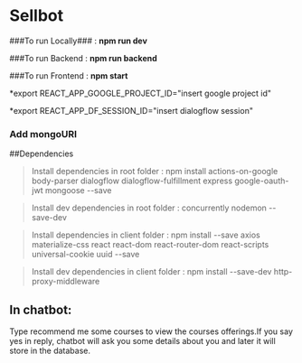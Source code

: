 # Sellbot

###To run Locally### : **npm run dev**

###To run Backend : **npm run backend**

###To run Frontend : **npm start**

*export REACT_APP_GOOGLE_PROJECT_ID="insert google project id"

*export REACT_APP_DF_SESSION_ID="insert dialogflow session"

### Add mongoURI 

##Dependencies

> Install dependencies in root folder : npm install actions-on-google body-parser dialogflow dialogflow-fulfillment express google-oauth-jwt mongoose --save

>Install  dev dependencies in root folder : concurrently nodemon --save-dev

>Install dependencies in client folder : npm install --save axios materialize-css react react-dom react-router-dom react-scripts universal-cookie uuid --save

>Install  dev dependencies in client folder : npm install --save-dev http-proxy-middleware

## In chatbot:
Type recommend me some courses to view the courses offerings.If you say yes in reply, chatbot will ask you some details about you and later it will store in the database.


    
